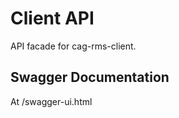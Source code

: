 Client API
==========
API facade for cag-rms-client.

Swagger Documentation
---------------------
At <host>/swagger-ui.html